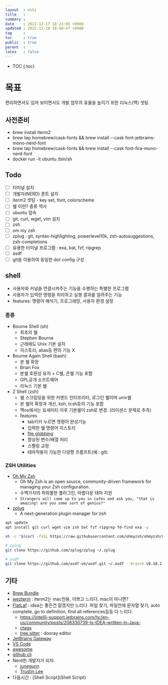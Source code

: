 ```yaml
---
layout  : wiki
title   : 
summary : 
date    : 2022-12-17 18:23:06 +0900
updated : 2022-12-18 18:40:47 +0900
tag     : 
toc     : true
public  : true
parent  : 
latex   : false
---
```

* TOC
{:toc}

# 목표 
편리하면서도 있어 보이면서도 개발 업무의 효율을 높이기 위한 리눅스(맥) 셋팅

## 사전준비
- brew install iterm2
- brew tap homebrew/cask-fonts && brew install --cask font-jetbrains-mono-nerd-font
- brew tap homebrew/cask-fonts && brew install --cask font-fira-mono-nerd-font
- docker run -it ubuntu /bin/sh

## Todo
* [ ] 터미널 설치
* [ ] 개발자(NERD) 폰트 설치
* [ ] iterm2 셋팅 - key set, font, colorscheme
* [ ] 쉘 이란? 종류 역사
* [ ] ubuntu 접속
* [ ] git, curl, wget, vim 설치
* [ ] zsh
* [ ] om my zsh
* [ ] zplug : git, syntax-highlighting, powerlevel10k, zsh-autosuggestions,
      zsh-completions 
* [ ] 유용한 터미널 프로그램 : exa, bat, fzf, ripgrep
* [ ] asdf
* [ ] git을 이용하여 동일한 dot config 구성 

## shell
- 사용자와 커널을 연결시켜주는 기능을 수행하는 특별한 프로그램
- 사용자가 입력한 명령을 처리하고 실행 결과를 알려주는 기능
- features: 명령어 해석기, 프로그래밍, 사용자 환경 설정

### 종류
- Bourne Shell (sh)
  - 최초의 쉘
  - Stephen Bourne
  - 근래에도 Unix 기본 설치
  - 히스토리, alias등 편의 기능 X
- Bourne Again Shell (bash)
  - 본 쉘 확장
  - Brian Fox
  - 본쉘 호환성 유지 + C쉘, 콘쉘 기능 포함
  - GPL공개 소프트웨어
  - 리눅스 기본 쉘
- Z Shell (zsh)
  - 쉘 스크립팅을 위한 커맨드 인터프리터, 로그인 쉘이며 unix쉘
  - 본 쉘의 확장과 개선, ksh, tcsh등의 기능 포함
  - 맥os에서는 요새미티 이후 기본쉘이 zsh로 변경. (라이센스 문제로 추측)
  - features
    - tab키키 누르면 명령어 완성기능
    - 입력한 쉘 명령어 히스토리
    - [file globbing](https://www.daleseo.com/glob-patterns/) 
    - 향상된 변수/배열 처리
    - 스펠링 교정
    - 테마적용이 가능한 다양항 프롬프트(예 : git)

### ZSH Utilities 
- [Oh My Zsh](https://ohmyz.sh/)
  - Oh My Zsh is an open source, community-driven framework for managing your Zsh configuration.
  - 수백가지의 파워풀한 플러그인, 아름다운 테마 지원 
  - `Strangers will come up to you in cafés and ask you, "that is amazing! are you some sort of genius?"`
- [zplug](https://github.com/zplu/zplug)
  - A next-generation plugin manager for zsh

```bash
apt update
apt install git curl wget vim zsh bat fzf ripgrep fd-find exa -y

sh -c "$(curl -fsSL https://raw.githubusercontent.com/ohmyzsh/ohmyzsh/master/tools/install.sh)"

# zplug
git clone https://github.com/zplug/zplug ~/.zplug

# asdf
git clone https://github.com/asdf-vm/asdf.git ~/.asdf --branch v0.10.2
```

## 기타
 - [Brew Bundle](https://github.com/Homebrew/homebrew-bundle)
 - [wezterm](https://wezfurlong.org/wezterm/) : iterm2는 mac전용, 이쁘고
   느리다. mac이 아니면?
 - [FlatLaf](https://www.formdev.com/flatlaf/) : idea는 좋은건 알겠지만  느리다. 파일 찾기,
   파일안에 문자열 찾기, auto complete, go to definition, find all
   references등등 다 느리다. 
   - https://intellij-support.jetbrains.com/hc/en-us/community/posts/206330739-Is-IDEA-written-in-Java- 
   - [ctags](https://johngrib.github.io/wiki/ctags/)
   - [tree sitter](https://tree-sitter.github.io/tree-sitter/playground) :
     dooray editor
 - [JetBrains Gateway](https://www.jetbrains.com/ko-kr/remote-development/)
 - [VS Code](https://code.visualstudio.com/docs/remote/vscode-server)
 - [awesome](https://github.com/rust-unofficial/awesome-rust)
 - [github cli](https://cli.github.com/)
 - Nerd한 개발자가 되자.
   - [junegunn](https://github.com/junegunn)
   - [Trustin Lee](https://github.com/trustin)
 - 다음시간 : [Shell Script](Shell Script)



